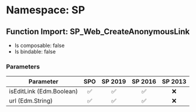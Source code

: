 # Namespace: SP

## Function Import: SP_Web_CreateAnonymousLink

- Is composable: false
- Is bindable: false

### Parameters

Parameter | SPO | SP 2019 | SP 2016 | SP 2013
----------|:---:|:-------:|:-------:|:-------:
isEditLink (Edm.Boolean) | ✅ | ✅ | ✅ | ❌
url (Edm.String) | ✅ | ✅ | ✅ | ❌